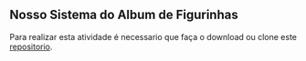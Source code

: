 ## Nosso Sistema do Album de Figurinhas

Para realizar esta atividade é necessario que faça o download ou clone este [repositorio](https://github.com/zup-academy/nosso-album-de-figurinhas). 

